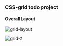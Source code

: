 ### CSS-grid todo project

#### Overall Layout
![grid-layout](https://user-images.githubusercontent.com/31529193/38472903-ebea6d24-3b54-11e8-94e1-2f2d91e0d21e.png)

![grid-2](https://user-images.githubusercontent.com/31529193/38472909-04596ce8-3b55-11e8-9a23-2aac866bc652.png)


